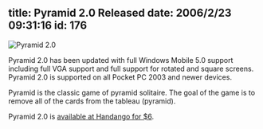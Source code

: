 title: Pyramid 2.0 Released
date: 2006/2/23 09:31:16
id: 176
---
![Pyramid 2.0](/software/pocketpc/pyramid/PyramidScreen.jpg)

Pyramid 2.0 has been updated with full Windows Mobile 5.0 support including full VGA support and full support for rotated and square screens. Pyramid 2.0 is supported on all Pocket PC 2003 and newer devices.

Pyramid is the classic game of pyramid solitaire. The goal of the game is to remove all of the cards from the tableau (pyramid).

Pyramid 2.0 is [available at Handango for $6](http://www.handango.com/affiliate/PlatformProductDetail.jsp?programId=58&affiliateId=2062&aCredit=1&productId=51512).